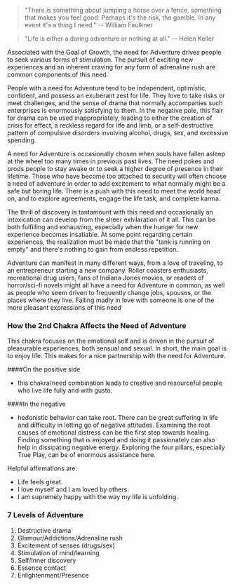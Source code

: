 > "There is something about jumping a horse over a fence, something that makes you feel good. Perhaps it's the risk, the gamble. In any event it's a thing I need." -- William Faulkner

> "Life is either a daring adventure or nothing at all." -- Helen Keller

Associated with the Goal of Growth, the need for Adventure drives people to seek various forms of stimulation. The pursuit of exciting new experiences and an inherent craving for any form of adrenaline rush are common components of this need.  

People with a need for Adventure tend to be independent, optimistic, confident, and possess an exuberant zest for life. They love to take risks or meet challenges, and the sense of drama that normally accompanies such enterprises is enormously satisfying to them. In the negative pole, this flair for drama can be used inappropriately, leading to either the creation of crisis for effect, a reckless regard for life and limb, or a self-destructive pattern of compulsive disorders involving alcohol, drugs, sex, and excessive spending.  

A need for Adventure is occasionally chosen when souls have fallen asleep at the wheel too many times in previous past lives. The need pokes and prods people to stay awake or to seek a higher degree of presence in their lifetime. Those who have become too attached to security will often choose a need of adventure in order to add excitement to what normally might be a safe but boring life. There is a push with this need to meet the world head on, and to explore agreements, engage the life task, and complete karma.

The thrill of discovery is tantamount with this need and occasionally an intoxication can develop from the sheer exhilaration of it all. This can be both fulfilling and exhausting, especially when the hunger for new experience becomes insatiable. At some point regarding certain experiences, the realization must be made that the "tank is running on empty" and there's nothing to gain from endless repetition. 

Adventure can manifest in many different ways, from a love of traveling, to an entrepreneur starting a new company.  Roller coasters enthusiasts, recreational drug users, fans of Indiana Jones movies, or readers of horror/sci-fi novels might all have a need for Adventure in common, as well as people who seem driven to frequently change jobs, spouses, or the places where they live. Falling madly in love with someone is one of the more pleasant expressions of this need

### How the 2nd Chakra Affects the Need of Adventure

This chakra focuses on the emotional self and is driven in the pursuit of pleasurable experiences, both sensual and sexual. In short, the main goal is to enjoy life. This makes for a nice partnership with the need for Adventure.

####On the positive side
- this chakra/need combination leads to creative and resourceful people who live life fully and with gusto.

####In the negative
- hedonistic behavior can take root. There can be great suffering in life and difficulty in letting go of negative attitudes. Examining the root causes of emotional distress can be the first step towards healing. Finding something that is enjoyed and doing it passionately can also help in dissipating negative energy. Exploring the four pillars, especially True Play, can be of enormous assistance here.

Helpful affirmations are:

- Life feels great.
- I love myself and I am loved by others.
- I am supremely happy with the way my life is unfolding.

### 7 Levels of Adventure

1. Destructive drama
2. Glamour/Addictions/Adrenaline rush
3. Excitement of senses (drugs/sex)
4. Stimulation of mind/learning
5. Self/Inner discovery
6. Essence contact
7. Enlightenment/Presence
